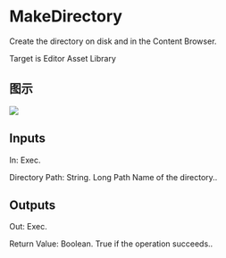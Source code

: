 # MakeDirectory

Create the directory on disk and in the Content Browser.

Target is Editor Asset Library

## 图示

![]($-20221218-18472568.png)

## Inputs

In: Exec.

Directory Path: String. Long Path Name of the directory..  

## Outputs

Out: Exec.

Return Value: Boolean. True if the operation succeeds..

